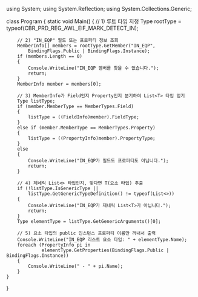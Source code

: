 using System;
using System.Reflection;
using System.Collections.Generic;

class Program
{
    static void Main()
    {
        // 1) 루트 타입 지정
        Type rootType = typeof(CBR_PRD_REG_AWL_EIF_MARK_DETECT_IN);

        // 2) "IN_EQP" 필드 또는 프로퍼티 정보 조회
        MemberInfo[] members = rootType.GetMember("IN_EQP",
            BindingFlags.Public | BindingFlags.Instance);
        if (members.Length == 0)
        {
            Console.WriteLine("IN_EQP 멤버를 찾을 수 없습니다.");
            return;
        }
        MemberInfo member = members[0];

        // 3) MemberInfo가 Field인지 Property인지 분기하여 List<T> 타입 얻기
        Type listType;
        if (member.MemberType == MemberTypes.Field)
        {
            listType = ((FieldInfo)member).FieldType;
        }
        else if (member.MemberType == MemberTypes.Property)
        {
            listType = ((PropertyInfo)member).PropertyType;
        }
        else
        {
            Console.WriteLine("IN_EQP가 필드도 프로퍼티도 아닙니다.");
            return;
        }

        // 4) 제네릭 List<> 타입인지, 맞다면 T(요소 타입) 추출
        if (!listType.IsGenericType || 
            listType.GetGenericTypeDefinition() != typeof(List<>))
        {
            Console.WriteLine("IN_EQP가 제네릭 List<T>가 아닙니다.");
            return;
        }
        Type elementType = listType.GetGenericArguments()[0];

        // 5) 요소 타입의 public 인스턴스 프로퍼티 이름만 꺼내서 출력
        Console.WriteLine("IN_EQP 리스트 요소 타입: " + elementType.Name);
        foreach (PropertyInfo pi in 
                 elementType.GetProperties(BindingFlags.Public | BindingFlags.Instance))
        {
            Console.WriteLine(" - " + pi.Name);
        }
    }
}
